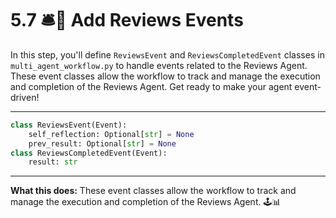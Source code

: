 # 5.7 🛎️📣 Add Reviews Events

In this step, you'll define `ReviewsEvent` and `ReviewsCompletedEvent` classes in `multi_agent_workflow.py` to handle events related to the Reviews Agent. These event classes allow the workflow to track and manage the execution and completion of the Reviews Agent. Get ready to make your agent event-driven!

---

```python
class ReviewsEvent(Event):
    self_reflection: Optional[str] = None
    prev_result: Optional[str] = None
class ReviewsCompletedEvent(Event):
    result: str
```

---

**What this does:**
These event classes allow the workflow to track and manage the execution and completion of the Reviews Agent. 🕹️📊
